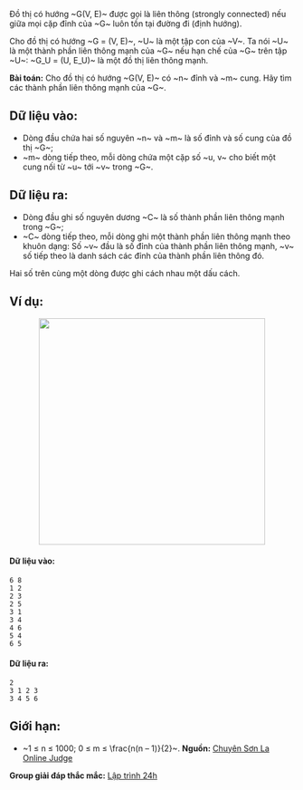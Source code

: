 Đồ thị có hướng ~G(V, E)~ được gọi là liên thông (strongly connected) nếu giữa mọi cặp đỉnh của ~G~ luôn tồn tại đường đi (định hướng).

Cho đồ thị có hướng ~G = (V, E)~, ~U~ là một tập con của ~V~. Ta nói ~U~ là một thành phần liên thông mạnh của ~G~ nếu hạn chế của ~G~ trên tập ~U~: ~G_U = (U, E_U)~ là một đồ thị liên thông mạnh.

**Bài toán:** Cho đồ thị có hướng ~G(V, E)~ có ~n~ đỉnh và ~m~ cung. Hãy tìm các thành phần liên thông mạnh của ~G~.

## Dữ liệu vào:
- Dòng đầu chứa hai số nguyên ~n~ và ~m~ là số đỉnh và số cung của đồ thị ~G~;
- ~m~ dòng tiếp theo, mỗi dòng chứa một cặp số ~u, v~ cho biết một cung nối từ ~u~ tới ~v~ trong ~G~.

## Dữ liệu ra:
- Dòng đầu ghi số nguyên dương ~C~ là số thành phần liên thông mạnh trong ~G~;
- ~C~ dòng tiếp theo, mỗi dòng ghi một thành phần liên thông mạnh theo khuôn dạng: Số ~v~ đầu là số đỉnh của thành phần liên thông mạnh, ~v~ số tiếp theo là danh sách các đỉnh của thành phần liên thông đó.

Hai số trên cùng một dòng được ghi cách nhau một dấu cách.

## Ví dụ:
<center><img src="/images/problems/540/STROCONN.svg" width="400px" /></center>

#### Dữ liệu vào:
```
6 8
1 2
2 3
2 5
3 1
3 4
4 6
5 4
6 5
```

#### Dữ liệu ra:
```
2
3 1 2 3
3 4 5 6
```

## Giới hạn:
- ~1 ≤ n ≤ 1000; 0 ≤ m ≤ \frac{n(n – 1)}{2}~.
**Nguồn:** [Chuyên Sơn La Online Judge](http://csloj.ddns.net/)

**Group giải đáp thắc mắc:** [Lập trình 24h](https://www.facebook.com/groups/1386904321519984)